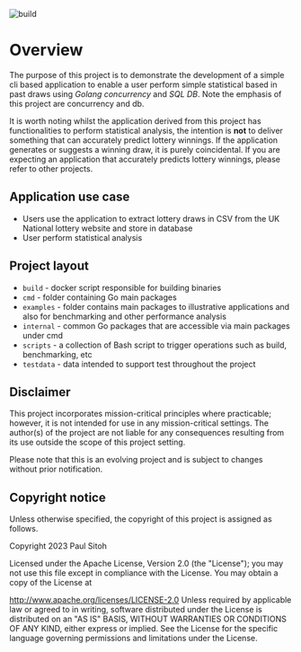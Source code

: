 ![build](https://github.com/paulwizviz/go-web/workflows/build/badge.svg)
# Overview

The purpose of this project is to demonstrate the development of a simple cli based application to enable a user perform simple statistical based in past draws using *Golang concurrency* and *SQL DB*. Note the emphasis of this project are concurrency and db.

It is worth noting whilst the application derived from this project has functionalities to perform statistical analysis, the intention is **not** to deliver something that can accurately predict lottery winnings. If the application generates or suggests a winning draw, it is purely coincidental. If you are expecting an application that accurately predicts lottery winnings, please refer to other projects.

## Application use case

* Users use the application to extract lottery draws in CSV from the UK National lottery website and store in database
* User perform statistical analysis

## Project layout

* `build` - docker script responsible for building binaries
* `cmd` - folder containing Go main packages
* `examples` - folder contains main packages to illustrative applications and also for benchmarking and other performance analysis
* `internal` - common Go packages that are accessible via main packages under cmd
* `scripts` - a collection of Bash script to trigger operations such as build, benchmarking, etc
* `testdata` - data intended to support test throughout the project

## Disclaimer

This project incorporates mission-critical principles where practicable; however, it is not intended for use in any mission-critical settings. The author(s) of the project are not liable for any consequences resulting from its use outside the scope of this project setting.

Please note that this is an evolving project and is subject to changes without prior notification.

## Copyright notice

Unless otherwise specified, the copyright of this project is assigned as follows.

Copyright 2023 Paul Sitoh

Licensed under the Apache License, Version 2.0 (the "License"); you may not use this file except in compliance with the License. You may obtain a copy of the License at

http://www.apache.org/licenses/LICENSE-2.0 Unless required by applicable law or agreed to in writing, software distributed under the License is distributed on an "AS IS" BASIS, WITHOUT WARRANTIES OR CONDITIONS OF ANY KIND, either express or implied. See the License for the specific language governing permissions and limitations under the License.

